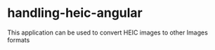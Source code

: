 # handling-heic-angular
This application can be used to convert HEIC images to other Images formats
